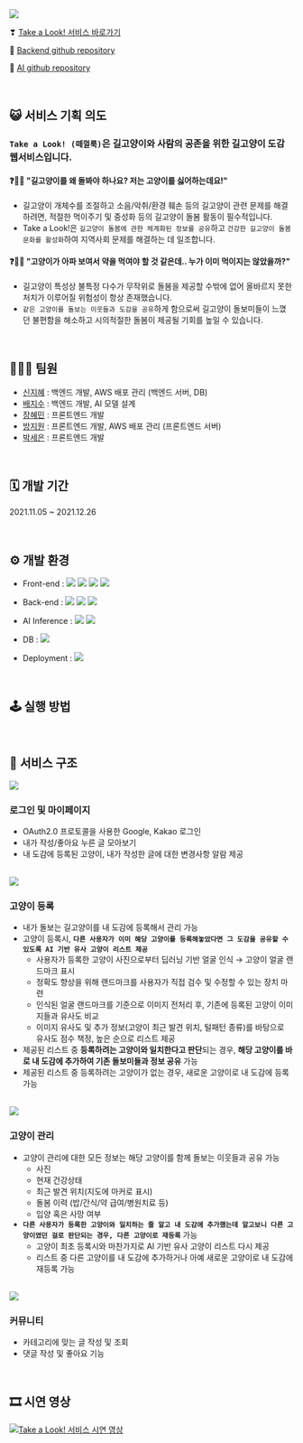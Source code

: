 
<img src="https://s3.us-west-2.amazonaws.com/secure.notion-static.com/8a2e888b-178b-4d62-9fea-2f36c90b7850/Untitled.png?X-Amz-Algorithm=AWS4-HMAC-SHA256&X-Amz-Content-Sha256=UNSIGNED-PAYLOAD&X-Amz-Credential=AKIAT73L2G45EIPT3X45%2F20220101%2Fus-west-2%2Fs3%2Faws4_request&X-Amz-Date=20220101T063721Z&X-Amz-Expires=86400&X-Amz-Signature=26b9296ba8df25500bc9bc7272e81e7454851658b2ea0393f4d3a689ca9482f8&X-Amz-SignedHeaders=host&response-content-disposition=filename%20%3D%22Untitled.png%22&x-id=GetObject">

❣ [Take a Look! 서비스 바로가기](http://takealook.ekg.kr)

🔗 [Backend github repository](https://github.com/streetnyangfighter/takealook_backend)

🔗 [AI github repository](https://github.com/streetnyangfighter/takealook_ai)

<br>


## 😺 서비스 기획 의도
### `Take a Look! (떼껄룩)`은 길고양이와 사람의 공존을 위한 길고양이 도감 웹서비스입니다.
#### ❓🤷‍♂️ "길고양이를 왜 돌봐야 하나요? 저는 고양이를 싫어하는데요!"
- 길고양이 개체수를 조절하고 소음/악취/환경 훼손 등의 길고양이 관련 문제를 해결하려면, 적절한 먹이주기 및 중성화 등의 길고양이 돌봄 활동이 필수적입니다.
- Take a Look!은 `길고양이 돌봄에 관한 체계화된 정보를 공유`하고 `건강한 길고양이 돌봄 문화를 활성화`하여 지역사회 문제를 해결하는 데 일조합니다.

#### ❓💁‍♀ "고양이가 아파 보여서 약을 먹여야 할 것 같은데.. 누가 이미 먹이지는 않았을까?"
- 길고양이 특성상 불특정 다수가 무작위로 돌봄을 제공할 수밖에 없어 올바르지 못한 처치가 이루어질 위험성이 항상 존재했습니다.
- `같은 고양이를 돌보는 이웃들과 도감을 공유`하게 함으로써 길고양이 돌보미들이 느꼈던 불편함을 해소하고 시의적절한 돌봄이 제공될 기회를 높일 수 있습니다.


<br>

## 👨‍👧‍👧 팀원
- [신지혜](https://github.com/jhshin29) : 백엔드 개발, AWS 배포 관리 (백엔드 서버, DB)
- [배지수](https://github.com/geesuee) : 백엔드 개발, AI 모델 설계
- [장혜민](https://github.com/hyemin-jang) : 프론트엔드 개발
- [방지원](https://github.com/jeewon-bang) : 프론트엔드 개발, AWS 배포 관리 (프론트엔드 서버)
- [박세은](https://github.com/seeun214) : 프론트엔드 개발

<br>

## 🗓 개발 기간
2021.11.05 ~ 2021.12.26 

<br>

## ⚙ 개발 환경
- Front-end : <img src="https://img.shields.io/badge/react-61DAFB?style=for-the-badge&logo=react&logoColor=black"> <img src="https://img.shields.io/badge/javascript-F7DF1E?style=for-the-badge&logo=javascript&logoColor=black">  <img src="https://img.shields.io/badge/html-E34F26?style=for-the-badge&logo=html5&logoColor=white"> <img src="https://img.shields.io/badge/css-1572B6?style=for-the-badge&logo=css3&logoColor=white">

- Back-end : <img src="https://img.shields.io/badge/JAVA-007396?style=for-the-badge&logo=java&logoColor=white"> <img src="https://img.shields.io/badge/SpringBoot-6DB33F?style=for-the-badge&logo=SpringBoot&logoColor=white"> <img src="https://img.shields.io/badge/Gradle-02303A?style=for-the-badge&logo=Gradle&logoColor=white"> 

- AI Inference : <img src="https://img.shields.io/badge/Flask-000000?style=for-the-badge&logo=Flask&logoColor=white"> <img src="https://img.shields.io/badge/python-3776AB?style=for-the-badge&logo=python&logoColor=white"> 

- DB : <img src="https://img.shields.io/badge/mysql-4479A1?style=for-the-badge&logo=mysql&logoColor=white"> 

- Deployment : <img src="https://img.shields.io/badge/amazonaws-232F3E?style=for-the-badge&logo=amazonaws&logoColor=white">


<br>

## 🕹 실행 방법


<br>

## 🧬 서비스 구조
<img src="https://s3.us-west-2.amazonaws.com/secure.notion-static.com/a9347822-3989-4971-aa55-e65a93e8baf2/Untitled.png?X-Amz-Algorithm=AWS4-HMAC-SHA256&X-Amz-Content-Sha256=UNSIGNED-PAYLOAD&X-Amz-Credential=AKIAT73L2G45EIPT3X45%2F20220101%2Fus-west-2%2Fs3%2Faws4_request&X-Amz-Date=20220101T063615Z&X-Amz-Expires=86400&X-Amz-Signature=aaa040d37d544c00bb0e896773ba34989b4b649a058a437ce7a78e1241dfc9f6&X-Amz-SignedHeaders=host&response-content-disposition=filename%20%3D%22Untitled.png%22&x-id=GetObject">

### 로그인 및 마이페이지

- OAuth2.0 프로토콜을 사용한 Google, Kakao 로그인
- 내가 작성/좋아요 누른 글 모아보기
- 내 도감에 등록된 고양이, 내가 작성한 글에 대한 변경사항 알람 제공

<br>

<img src="https://s3.us-west-2.amazonaws.com/secure.notion-static.com/a5501b26-9fcb-4f59-bb41-7cb7e8925129/Untitled.png?X-Amz-Algorithm=AWS4-HMAC-SHA256&X-Amz-Content-Sha256=UNSIGNED-PAYLOAD&X-Amz-Credential=AKIAT73L2G45EIPT3X45%2F20220101%2Fus-west-2%2Fs3%2Faws4_request&X-Amz-Date=20220101T063633Z&X-Amz-Expires=86400&X-Amz-Signature=35b33edf3cf0418a23148d4ce4e576894a109575f9cb0dd98849022ded4ee2c9&X-Amz-SignedHeaders=host&response-content-disposition=filename%20%3D%22Untitled.png%22&x-id=GetObject">

### 고양이 등록

- 내가 돌보는 길고양이를 내 도감에 등록해서 관리 가능
- 고양이 등록시, **`다른 사용자가 이미 해당 고양이를 등록해놓았다면 그 도감을 공유할 수 있도록 AI 기반 유사 고양이 리스트 제공`** 
  - 사용자가 등록한 고양이 사진으로부터 딥러닝 기반 얼굴 인식 → 고양이 얼굴 랜드마크 표시 
  - 정확도 향상을 위해 랜드마크를 사용자가 직접 검수 및 수정할 수 있는 장치 마련
  - 인식된 얼굴 랜드마크를 기준으로 이미지 전처리 후, 기존에 등록된 고양이 이미지들과 유사도 비교
  - 이미지 유사도 및 추가 정보(고양이 최근 발견 위치, 털패턴 종류)를 바탕으로 유사도 점수 책정, 높은 순으로 리스트 제공  
- 제공된 리스트 중 **등록하려는 고양이와 일치한다고 판단**되는 경우, **해당 고양이를 바로 내 도감에 추가하여 기존 돌보미들과 정보 공유** 가능
- 제공된 리스트 중 등록하려는 고양이가 없는 경우, 새로운 고양이로 내 도감에 등록 가능

<br>

<img src="https://s3.us-west-2.amazonaws.com/secure.notion-static.com/8f919825-7ea3-4289-84d2-973cef5a6a3e/Untitled.png?X-Amz-Algorithm=AWS4-HMAC-SHA256&X-Amz-Content-Sha256=UNSIGNED-PAYLOAD&X-Amz-Credential=AKIAT73L2G45EIPT3X45%2F20220101%2Fus-west-2%2Fs3%2Faws4_request&X-Amz-Date=20220101T063655Z&X-Amz-Expires=86400&X-Amz-Signature=276af5f477363e1e04c6cecbc2ceae01069563010dc661261b6c0894bec76930&X-Amz-SignedHeaders=host&response-content-disposition=filename%20%3D%22Untitled.png%22&x-id=GetObject">

### 고양이 관리
- 고양이 관리에 대한 모든 정보는 해당 고양이를 함께 돌보는 이웃들과 공유 가능
  - 사진
  - 현재 건강상태
  - 최근 발견 위치(지도에 마커로 표시)
  - 돌봄 이력 (밥/간식/약 급여/병원치료 등)
  - 입양 혹은 사망 여부
- **`다른 사용자가 등록한 고양이와 일치하는 줄 알고 내 도감에 추가했는데 알고보니 다른 고양이였던 걸로 판단되는 경우, 다른 고양이로 재등록`** 가능
  - 고양이 최초 등록시와 마찬가지로 AI 기반 유사 고양이 리스트 다시 제공
  - 리스트 중 다른 고양이를 내 도감에 추가하거나 아예 새로운 고양이로 내 도감에 재등록 가능 
  
 <br>

<img src="https://s3.us-west-2.amazonaws.com/secure.notion-static.com/25cd30f2-6b80-482c-a40a-c23674f93544/Untitled.png?X-Amz-Algorithm=AWS4-HMAC-SHA256&X-Amz-Content-Sha256=UNSIGNED-PAYLOAD&X-Amz-Credential=AKIAT73L2G45EIPT3X45%2F20220101%2Fus-west-2%2Fs3%2Faws4_request&X-Amz-Date=20220101T062349Z&X-Amz-Expires=86400&X-Amz-Signature=71e714c6a879cad33e03c749ada96047b613af2921c63a24c85bbd5950df46a0&X-Amz-SignedHeaders=host&response-content-disposition=filename%20%3D%22Untitled.png%22&x-id=GetObject">

### 커뮤니티
- 카테고리에 맞는 글 작성 및 조회 
- 댓글 작성 및 좋아요 기능


<br>

## 🎞 시연 영상
[![Take a Look! 서비스 시연 영상](https://user-images.githubusercontent.com/74531573/147846465-4ddcbedb-4a8a-43aa-b6f2-04ec3e0c2b3c.png)](https://www.youtube.com/watch?v=NgvGsDKbvok)
